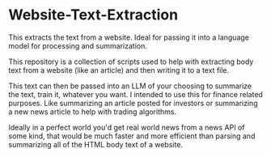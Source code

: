 # Website-Text-Extraction
This extracts the text from a website. Ideal for passing it into a language model for processing and summarization. 

This repository is a collection of scripts used to help with extracting body text from a website (like an article) and then writing it to a text file.

This text can then be passed into an LLM of your choosing to summarize the text, train it, whatever you want. I intended to use this for finance related purposes.
Like summarizing an article posted for investors or summarizing a new news article to help with trading algorithms. 

Ideally in a perfect world you'd get real world news from a news API of some kind, that would be much faster and more efficient than parsing and summarizing all of the HTML body text of a website.
